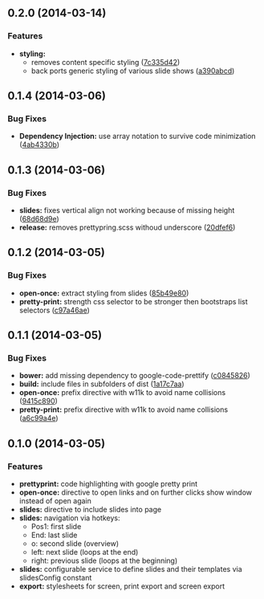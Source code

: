 <a name="0.2.0"></a>
## 0.2.0 (2014-03-14)


### Features

* **styling:**
  * removes content specific styling ([7c335d42](https://github.com/pburgmer/w11k-slides/commit/7c335d4213158b42a0f8415ad8009e53ba38f424))
  * back ports generic styling of various slide shows ([a390abcd](https://github.com/pburgmer/w11k-slides/commit/a390abcd29eb02f8660e8c43a590b364afd6fa58))


<a name="0.1.4"></a>
## 0.1.4 (2014-03-06)


### Bug Fixes

* **Dependency Injection:** use array notation to survive code minimization ([4ab4330b](https://github.com/pburgmer/w11k-slides/commit/4ab4330be4bfc1253076fe34ad3c4bedbf179cc7))


<a name="0.1.3"></a>
## 0.1.3 (2014-03-06)


### Bug Fixes

* **slides:** fixes vertical align not working because of missing height ([68d68d9e](https://github.com/pburgmer/w11k-slides/commit/68d68d9ede67da913fd4ca2dce6ca1e68789a098))
* **release:** removes prettypring.scss withoud underscore ([20dfef6](https://github.com/pburgmer/w11k-slides/commit/20dfef6a886cca9e94de4ec0dc8f8c4c7974f3ba))


<a name="0.1.2"></a>
## 0.1.2 (2014-03-05)


### Bug Fixes

* **open-once:** extract styling from slides ([85b49e80](https://github.com/pburgmer/w11k-slides/commit/85b49e805f245250b8c1bfa14417c3f1d52ef204))
* **pretty-print:** strength css selector to be stronger then bootstraps list selectors ([c97a46ae](https://github.com/pburgmer/w11k-slides/commit/c97a46aef00427c609a2ed228a0bde4de9bdccf5))


<a name="0.1.1"></a>
## 0.1.1 (2014-03-05)


### Bug Fixes

* **bower:** add missing dependency to google-code-prettify ([c0845826](https://github.com/pburgmer/w11k-slides/commit/c0845826e3c5590144c8ab4d6dbd245ade06a6ce))
* **build:** include files in subfolders of dist ([1a17c7aa](https://github.com/pburgmer/w11k-slides/commit/1a17c7aabaa1b941e8f1a9e526621fdce455ae81))
* **open-once:** prefix directive with w11k to avoid name collisions ([9415c890](https://github.com/pburgmer/w11k-slides/commit/9415c890df1dbf08f69540e1f3b545f8695f1cdb))
* **pretty-print:** prefix directive with w11k to avoid name collisions ([a6c99a4e](https://github.com/pburgmer/w11k-slides/commit/a6c99a4ebf3f04bf91598be7b79988aaab17ec06))


<a name="0.1.0"></a>
## 0.1.0 (2014-03-05)

### Features

* **prettyprint:** code highlighting with google pretty print
* **open-once:** directive to open links and on further clicks show window instead of open again
* **slides:** directive to include slides into page
* **slides:** navigation via hotkeys:
  * Pos1: first slide
  * End: last slide
  * o: second slide (overview)
  * left: next slide (loops at the end)
  * right: previous slide (loops at the beginning)
* **slides:** configurable service to define slides and their templates via slidesConfig constant
* **export:** stylesheets for screen, print export and screen export
